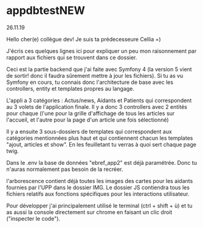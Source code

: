 # appdbtestNEW
 26.11.19

Hello cher(e) collègue dev! 
Je suis ta prédecesseure Cellia =) 

J'écris ces quelques lignes ici pour expliquer un peu mon raisonnement par rapport aux fichiers qui se trouvent dans ce dossier.

Ceci est la partie backend que j'ai faite avec Symfony 4 (la version 5 vient de sortir! donc il faudra sûrement mettre à jour les fichiers).
Si tu as vu Symfony en cours, tu connais donc l'architecture de base avec les controllers, entity et templates propres au langage. 

L'appli a 3 catégories : Actus/news, Aidants et Patients qui correspondent au 3 volets de l'application finale.
Il y a donc 3 controllers avec 2 entités pour chaque (l'une pour la grille d'affichage de tous les articles sur l'accueil, et l'autre pour la page d'un article une fois sélectionné)

Il y a ensuite 3 sous-dossiers de templates qui correspondent aux catégories mentionnées plus haut et qui contiennent chacun les templates "ajout, articles et show". 
En les feuilletant tu verras à quoi sert chaque page twig. 

Dans le .env la base de données "ebref_app2" est déjà paramétrée. Donc tu n'auras normalement pas besoin de la recréer.

l'arborescence contient déjà toutes les images des cartes pour les aidants fournies par l'UPP dans le dossier IMG.
Le dossier JS contiendra tous les fichiers relatifs aux fonctions spécifiques pour les interactions utilisateur.

Pour développer j'ai principalement utilisé le terminal (ctrl + shift + ù) et tu as aussi la console directement sur chrome en faisant un clic droit ("inspecter le code").
